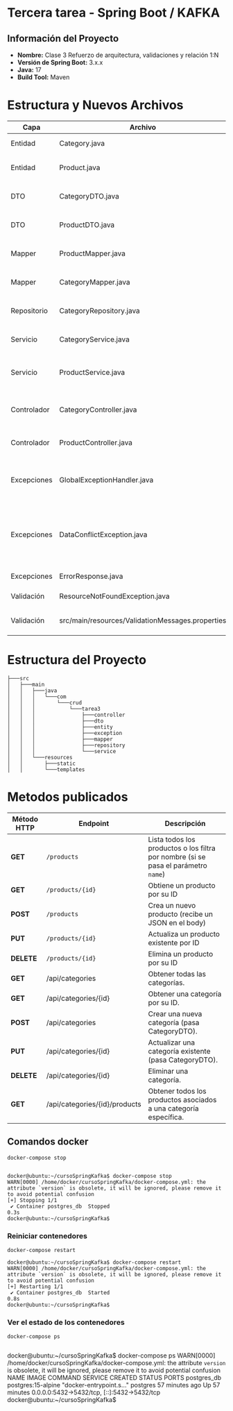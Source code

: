 
# Tercera tarea - Spring Boot / KAFKA

## Información del Proyecto

- **Nombre:** Clase 3 Refuerzo de arquitectura, validaciones y relación 1:N
- **Versión de Spring Boot:** 3.x.x
- **Java:** 17
- **Build Tool:** Maven


# Estructura y Nuevos Archivos

|Capa|Archivo|Descripción|
|-----------|-----------------|----------------------------------------------------------------------------------|
|Entidad|Category.java|Nueva entidad para la categoría.|
|Entidad|Product.java|Modificado para incluir la relación con Category.|
|DTO|CategoryDTO.java|DTO para la transferencia de datos de Category.|
|DTO|ProductDTO.java|DTO para la transferencia de datos de Product.|
|Mapper|ProductMapper.java|Responsable de Product ProductDTO.|
|Mapper|CategoryMapper.java|Responsable de Category   CategoryDTO.|
|Repositorio|CategoryRepository.java|Repositorio Spring Data para Category.|
|Servicio|CategoryService.java|Lógica de negocio para Category y conversiones.|
|Servicio|ProductService.java|Modificado para usar DTOs y gestionar la relación.|
|Controlador|CategoryController.java|CRUD y endpoint para productos por categoría. Sin lógica.|
|Controlador|ProductController.java|Modificado para usar DTOs. Sin lógica.|
|Excepciones|GlobalExceptionHandler.java|Modificado para manejo uniforme de errores, validaciones y conflictos.|
|Excepciones|DataConflictException.java|Nueva excepción para errores de integridad/conflicto (e.j., categoría duplicada o con productos asociados).|
|Excepciones|ErrorResponse.java|Modificado para incluir code y path.|
|Validación|ResourceNotFoundException.java|Sin cambios, pero necesario.|
|Validación|src/main/resources/ValidationMessages.properties|Archivo con mensajes de validación legibles.|


# Estructura del Proyecto

```
├───src
│   ├───main
│   │   ├───java
│   │   │   └───com
│   │   │       └───crud
│   │   │           └───tarea3
│   │   │               ├───controller
│   │   │               ├───dto
│   │   │               ├───entity
│   │   │               ├───exception
│   │   │               ├───mapper
│   │   │               ├───repository
│   │   │               └───service
│   │   └───resources
│   │       ├───static
│   │       └───templates

```


# Metodos publicados

| Método HTTP | Endpoint         | Descripción                                                                        | 
| ----------- | ---------------- | ---------------------------------------------------------------------------------- | 
| **GET**     | `/products`      | Lista todos los productos o los filtra por nombre (si se pasa el parámetro `name`) | 
| **GET**     | `/products/{id}` | Obtiene un producto por su ID                                                      | 
| **POST**    | `/products`      | Crea un nuevo producto (recibe un JSON en el body)                                 | 
| **PUT**     | `/products/{id}` | Actualiza un producto existente por ID                                             | 
| **DELETE**  | `/products/{id}` | Elimina un producto por su ID                                                      | 
|**GET**	|/api/categories	|Obtener todas las categorías.|
|**GET**	|/api/categories/{id}	|Obtener una categoría por su ID.|
|**POST**	|/api/categories	|Crear una nueva categoría (pasa CategoryDTO).|
|**PUT**|/api/categories/{id}	|Actualizar una categoría existente (pasa CategoryDTO).|
|**DELETE**|/api/categories/{id}	|Eliminar una categoría.|
|**GET**|/api/categories/{id}/products	|Obtener todos los productos asociados a una categoría específica.|




## Comandos docker
 

```
docker-compose stop
```
```

docker@ubuntu:~/cursoSpringKafka$ docker-compose stop
WARN[0000] /home/docker/cursoSpringKafka/docker-compose.yml: the attribute `version` is obsolete, it will be ignored, please remove it to avoid potential confusion
[+] Stopping 1/1
 ✔ Container postgres_db  Stopped                                                                                                                                                                                     0.3s
docker@ubuntu:~/cursoSpringKafka$ 

```

### Reiniciar contenedores 
```
docker-compose restart
```

 
```
docker@ubuntu:~/cursoSpringKafka$ docker-compose restart
WARN[0000] /home/docker/cursoSpringKafka/docker-compose.yml: the attribute `version` is obsolete, it will be ignored, please remove it to avoid potential confusion
[+] Restarting 1/1
 ✔ Container postgres_db  Started                                                                                                                                                                                     0.8s
docker@ubuntu:~/cursoSpringKafka$

```

### Ver el estado de los contenedores

```
docker-compose ps
 

```
docker@ubuntu:~/cursoSpringKafka$ docker-compose ps
WARN[0000] /home/docker/cursoSpringKafka/docker-compose.yml: the attribute `version` is obsolete, it will be ignored, please remove it to avoid potential confusion
NAME          IMAGE                COMMAND                  SERVICE    CREATED          STATUS          PORTS
postgres_db   postgres:15-alpine   "docker-entrypoint.s…"   postgres   57 minutes ago   Up 57 minutes   0.0.0.0:5432->5432/tcp, [::]:5432->5432/tcp
docker@ubuntu:~/cursoSpringKafka$
```
